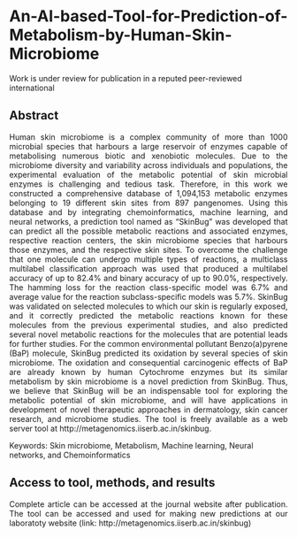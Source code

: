 # An-AI-based-Tool-for-Prediction-of-Metabolism-by-Human-Skin-Microbiome
Work is under review for publication in a reputed peer-reviewed international 

## Abstract
<p align="justify"> Human skin microbiome is a complex community of more than 1000 microbial species that harbours a large reservoir of enzymes capable of metabolising numerous biotic and xenobiotic molecules. Due to the microbiome diversity and variability across individuals and populations, the experimental evaluation of the metabolic potential of skin microbial enzymes is challenging and tedious task. Therefore, in this work we constructed a comprehensive database of 1,094,153 metabolic enzymes belonging to 19 different skin sites from 897 pangenomes. Using this database and by integrating chemoinformatics, machine learning, and neural networks, a prediction tool named as “SkinBug” was developed that can predict all the possible metabolic reactions and associated enzymes, respective reaction centers, the skin microbiome species that harbours those enzymes, and the respective skin sites. To overcome the challenge that one molecule can undergo multiple types of reactions, a multiclass multilabel classification approach was used that produced a multilabel accuracy of up to 82.4% and binary accuracy of up to 90.0%, respectively. The hamming loss for the reaction class-specific model was 6.7% and average value for the reaction subclass-specific models was 5.7%. SkinBug was validated on selected molecules to which our skin is regularly exposed, and it correctly predicted the metabolic reactions known for these molecules from the previous experimental studies, and also predicted several novel metabolic reactions for the molecules that are potential leads for further studies. For the common environmental pollutant Benzo(a)pyrene (BaP) molecule, SkinBug predicted its oxidation by several species of skin microbiome. The oxidation and consequential carcinogenic effects of BaP are already known by human Cytochrome enzymes but its similar metabolism by skin microbiome is a novel prediction from SkinBug. Thus, we believe that SkinBug will be an indispensable tool for exploring the metabolic potential of skin microbiome, and will have applications in development of novel therapeutic approaches in dermatology, skin cancer research, and microbiome studies. The tool is freely available as a web server tool at http://metagenomics.iiserb.ac.in/skinbug.

Keywords: Skin microbiome, Metabolism, Machine learning, Neural networks, and Chemoinformatics 
</p>

## Access to tool, methods, and results
<p align="justify"> Complete article can be accessed at the journal website after publication. The tool can be accessed and used for making new predictions at our laboratoty website (link: http://metagenomics.iiserb.ac.in/skinbug) </p>
